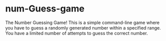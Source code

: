 # num-Guess-game
The Number Guessing Game! This is a simple command-line game where you have to guess a randomly generated number within a specified range. You have a limited number of attempts to guess the correct number.
